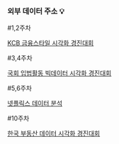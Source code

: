 ### 외부 데이터 주소 💡

#1,2주차

[KCB 금융스타일 시각화 경진대회](https://dacon.io/competitions/official/82407/overview/description)

#3,4주차

[국회 입법활동 빅데이터 시각화 경진대회](https://dacon.io/competitions/official/235679/overview/description)

#5,6주차

[넷플릭스 데이터 분석]()

#10주차

[한국 부동산 데이터 시각화 경진대회](https://dacon.io/competitions/official/235724/overview/description)

